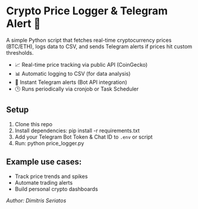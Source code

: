 # Crypto Price Logger & Telegram Alert 🚀

A simple Python script that fetches real-time cryptocurrency prices (BTC/ETH), logs data to CSV, and sends Telegram alerts if prices hit custom thresholds.

- 📈 Real-time price tracking via public API (CoinGecko)
- 📊 Automatic logging to CSV (for data analysis)
- 💬 Instant Telegram alerts (Bot API integration)
- 🕒 Runs periodically via cronjob or Task Scheduler

## Setup

1. Clone this repo
2. Install dependencies:
    pip install -r requirements.txt
3. Add your Telegram Bot Token & Chat ID to `.env` or script
4. Run:
    python price_logger.py

## Example use cases:
- Track price trends and spikes
- Automate trading alerts
- Build personal crypto dashboards

*Author: Dimitris Seriatos*

